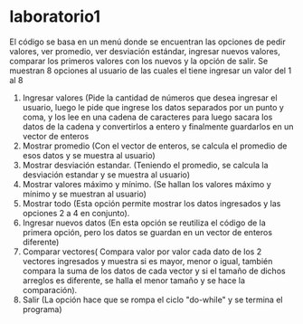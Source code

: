 # laboratorio1
El código se basa en un menú donde se encuentran las opciones de pedir valores, ver promedio, ver desviación estándar, ingresar nuevos valores, comparar los primeros valores con los nuevos y la opción de salir. 
Se muestran 8 opciones al usuario de las cuales el tiene ingresar un valor del 1 al 8
1. Ingresar valores (Pide la cantidad de números que desea ingresar el usuario, luego le pide que ingrese los datos separados por un punto y coma, y los lee en una cadena de caracteres para luego sacara los datos de la cadena y convertirlos a entero y finalmente guardarlos en un vector de enteros
2. Mostrar promedio  (Con el vector de enteros, se calcula el promedio de esos datos y se muestra al usuario)
3. Mostrar desviación estandar. (Teniendo el promedio, se calcula la desviación estandar y se muestra al usuario)
4. Mostrar valores máximo y mínimo. (Se hallan los valores máximo y mínimo y se muestran al usuario)
5. Mostrar todo (Esta opción permite mostrar los datos ingresados y las opciones 2 a 4 en conjunto).
6. Ingresar nuevos datos (En esta opción se reutiliza el código de la primera opción, pero los datos se guardan en un vector de enteros diferente)
7. Comparar  vectores( Compara valor por valor cada dato de los 2 vectores ingresados y  muestra si es mayor, menor  o igual, también compara la suma de los datos de cada vector y si el tamaño de dichos arreglos es diferente,  se halla el menor tamaño y se  hace la comparación).
8. Salir (La opción hace que se rompa el ciclo "do-while" y se termina el programa)

